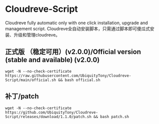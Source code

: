 # Cloudreve-Script
Cloudreve fully automatic only with one click installation, upgrade and management script.
Cloudreve全自动安装脚本，只需通过脚本即可傻瓜式安装、升级和管理cloudreve。
## 正式版 （稳定可用）(v2.0.0)/Official version (stable and available) (v2.0.0)

```shell
wget -N --no-check-certificate https://raw.githubusercontent.com/UbiquityTony/Cloudreve-Script/main/official.sh && bash official.sh
```
## 补丁/patch
```shell
wget -N --no-check-certificate https://github.com/UbiquityTony/Cloudreve-Script/releases/download/1.1.0/patch.sh && bash patch.sh
```
